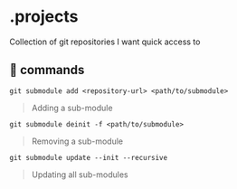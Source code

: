 # .projects
Collection of git repositories I want quick access to

## 🚀 commands
```
git submodule add <repository-url> <path/to/submodule>
```
> Adding a sub-module

```
git submodule deinit -f <path/to/submodule>
```
> Removing a sub-module


```
git submodule update --init --recursive
```
> Updating all sub-modules
